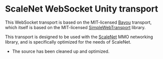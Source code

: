 ﻿
# ScaleNet WebSocket Unity transport

This WebSocket transport is based on the MIT-licensed [Bayou](https://github.com/FirstGearGames/Bayou/) transport,
which itself is based on the MIT-licensed [SimpleWebTransport](https://github.com/James-Frowen/SimpleWebTransport) library.

This transport is designed to be used with the [ScaleNet](https://github.com/japsuu/ScaleNet) MMO networking library,
and is specifically optimized for the needs of ScaleNet.

- The source has been cleaned up and optimized.